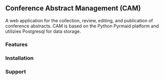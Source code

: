 ## Conference Abstract Management (CAM)
A web application for the collection, review, editing, and publication of conference abstracts.  CAM is based on the Python Pyrmaid platform and utilizies Postgresql for data storage.

### Features




### Installation




### Support





